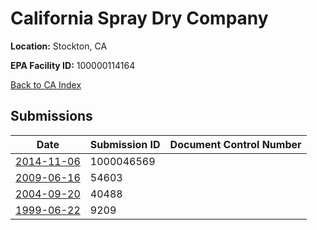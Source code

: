 # California Spray Dry Company

**Location:** Stockton, CA

**EPA Facility ID:** 100000114164

[Back to CA Index](../../index.md)

## Submissions

| Date | Submission ID | Document Control Number |
|------|--------------|-------------------------|
| [2014-11-06](submissions/1000046569.md) | 1000046569 |  |
| [2009-06-16](submissions/54603.md) | 54603 |  |
| [2004-09-20](submissions/40488.md) | 40488 |  |
| [1999-06-22](submissions/9209.md) | 9209 |  |
